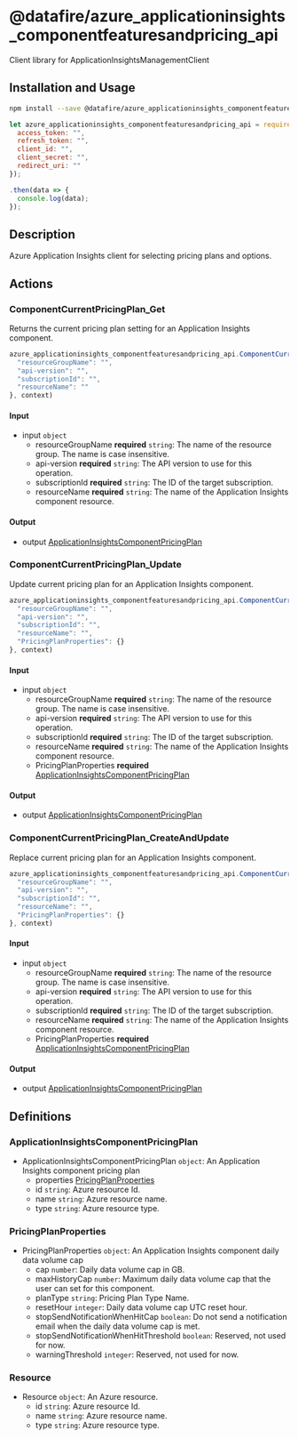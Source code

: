 # @datafire/azure_applicationinsights_componentfeaturesandpricing_api

Client library for ApplicationInsightsManagementClient

## Installation and Usage
```bash
npm install --save @datafire/azure_applicationinsights_componentfeaturesandpricing_api
```
```js
let azure_applicationinsights_componentfeaturesandpricing_api = require('@datafire/azure_applicationinsights_componentfeaturesandpricing_api').create({
  access_token: "",
  refresh_token: "",
  client_id: "",
  client_secret: "",
  redirect_uri: ""
});

.then(data => {
  console.log(data);
});
```

## Description

Azure Application Insights client for selecting pricing plans and options.

## Actions

### ComponentCurrentPricingPlan_Get
Returns the current pricing plan setting for an Application Insights component.


```js
azure_applicationinsights_componentfeaturesandpricing_api.ComponentCurrentPricingPlan_Get({
  "resourceGroupName": "",
  "api-version": "",
  "subscriptionId": "",
  "resourceName": ""
}, context)
```

#### Input
* input `object`
  * resourceGroupName **required** `string`: The name of the resource group. The name is case insensitive.
  * api-version **required** `string`: The API version to use for this operation.
  * subscriptionId **required** `string`: The ID of the target subscription.
  * resourceName **required** `string`: The name of the Application Insights component resource.

#### Output
* output [ApplicationInsightsComponentPricingPlan](#applicationinsightscomponentpricingplan)

### ComponentCurrentPricingPlan_Update
Update current pricing plan for an Application Insights component.


```js
azure_applicationinsights_componentfeaturesandpricing_api.ComponentCurrentPricingPlan_Update({
  "resourceGroupName": "",
  "api-version": "",
  "subscriptionId": "",
  "resourceName": "",
  "PricingPlanProperties": {}
}, context)
```

#### Input
* input `object`
  * resourceGroupName **required** `string`: The name of the resource group. The name is case insensitive.
  * api-version **required** `string`: The API version to use for this operation.
  * subscriptionId **required** `string`: The ID of the target subscription.
  * resourceName **required** `string`: The name of the Application Insights component resource.
  * PricingPlanProperties **required** [ApplicationInsightsComponentPricingPlan](#applicationinsightscomponentpricingplan)

#### Output
* output [ApplicationInsightsComponentPricingPlan](#applicationinsightscomponentpricingplan)

### ComponentCurrentPricingPlan_CreateAndUpdate
Replace current pricing plan for an Application Insights component.


```js
azure_applicationinsights_componentfeaturesandpricing_api.ComponentCurrentPricingPlan_CreateAndUpdate({
  "resourceGroupName": "",
  "api-version": "",
  "subscriptionId": "",
  "resourceName": "",
  "PricingPlanProperties": {}
}, context)
```

#### Input
* input `object`
  * resourceGroupName **required** `string`: The name of the resource group. The name is case insensitive.
  * api-version **required** `string`: The API version to use for this operation.
  * subscriptionId **required** `string`: The ID of the target subscription.
  * resourceName **required** `string`: The name of the Application Insights component resource.
  * PricingPlanProperties **required** [ApplicationInsightsComponentPricingPlan](#applicationinsightscomponentpricingplan)

#### Output
* output [ApplicationInsightsComponentPricingPlan](#applicationinsightscomponentpricingplan)



## Definitions

### ApplicationInsightsComponentPricingPlan
* ApplicationInsightsComponentPricingPlan `object`: An Application Insights component pricing plan
  * properties [PricingPlanProperties](#pricingplanproperties)
  * id `string`: Azure resource Id.
  * name `string`: Azure resource name.
  * type `string`: Azure resource type.

### PricingPlanProperties
* PricingPlanProperties `object`: An Application Insights component daily data volume cap
  * cap `number`: Daily data volume cap in GB.
  * maxHistoryCap `number`: Maximum daily data volume cap that the user can set for this component.
  * planType `string`: Pricing Plan Type Name.
  * resetHour `integer`: Daily data volume cap UTC reset hour.
  * stopSendNotificationWhenHitCap `boolean`: Do not send a notification email when the daily data volume cap is met.
  * stopSendNotificationWhenHitThreshold `boolean`: Reserved, not used for now.
  * warningThreshold `integer`: Reserved, not used for now.

### Resource
* Resource `object`: An Azure resource.
  * id `string`: Azure resource Id.
  * name `string`: Azure resource name.
  * type `string`: Azure resource type.


